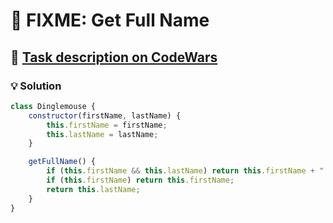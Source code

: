 # 📝 FIXME: Get Full Name

## 🔗 [Task description on CodeWars](https://www.codewars.com/kata/597c684822bc9388f600010f)

### 💡 Solution

```javascript
class Dinglemouse {
    constructor(firstName, lastName) {
        this.firstName = firstName;
        this.lastName = lastName;
    }

    getFullName() {
        if (this.firstName && this.lastName) return this.firstName + " " + this.lastName;
        if (this.firstName) return this.firstName;
        return this.lastName;
    }
}
```
